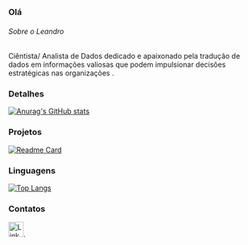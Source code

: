 ### Olá


###### Sobre o Leandro
Ciêntista/ Analista de Dados dedicado e apaixonado pela tradução de dados em informações valiosas que podem impulsionar decisões estratégicas nas organizações .


### Detalhes

[![Anurag's GitHub stats](https://github-readme-stats.vercel.app/api?username=leandrofassis)](https://github.com/anuraghazra/github-readme-stats)

### Projetos

[![Readme Card](https://github-readme-stats.vercel.app/api/pin/?username=leandrofassis&repo=An-lise-de-dados-COVID-19-Dashboard
)](https://github.com/anuraghazra/github-readme-stats)

### Linguagens
[![Top Langs](https://github-readme-stats.vercel.app/api/top-langs/?username=leandrofassis)](https://github.com/anuraghazra/github-readme-stats)


### Contatos
[<img src='https://img.shields.io/badge/LinkedIn-007785?style=for-the-badge&logo=linkedin&logoColor=white' alt='Linkedin' height='30'>](https://www.linkedin.com/in/leandrofassis/).
